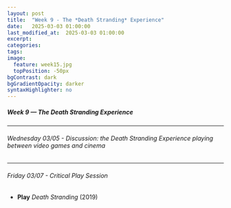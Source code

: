```yaml
---
layout: post
title:  "Week 9 - The *Death Stranding* Experience"
date:   2025-03-03 01:00:00
last_modified_at:  2025-03-03 01:00:00
excerpt: 
categories: 
tags: 
image:
  feature: week15.jpg
  topPosition: -50px
bgContrast: dark
bgGradientOpacity: darker
syntaxHighlighter: no
---
```

##### **Week 9 — The Death Stranding Experience**

---

###### Wednesday 03/05 - Discussion: the *Death Stranding Experience* playing between video games and cinema

---

###### Friday 03/07 - Critical Play Session
- **Play** *Death Stranding* (2019) 


